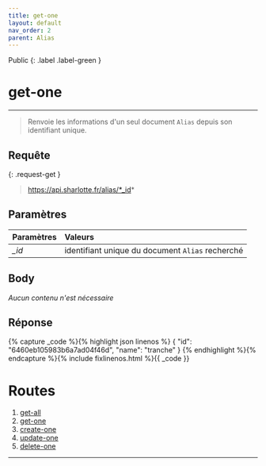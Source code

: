 ```yaml
---
title: get-one
layout: default
nav_order: 2
parent: Alias
---
```


Public
{: .label .label-green }

<!-- DÉBUT DE LA ROUTE -->
# get-one
----

> Renvoie les informations d'un seul document `Alias` depuis son identifiant unique.

## Requête

{: .request-get }
> https://api.sharlotte.fr/alias/*_id*

## Paramètres

| Paramètres | Valeurs                                          |
|:-----------|:-------------------------------------------------|
| *_id*      | identifiant unique du document `Alias` recherché |

## Body
*Aucun contenu n'est nécessaire*

## Réponse
{% capture _code %}{% highlight json linenos %}
{
    "id": "6460eb105983b6a7ad04f46d",
    "name": "tranche"
}
{% endhighlight %}{% endcapture %}{% include fixlinenos.html %}{{ _code }}
<!-- FIN DE LA ROUTE -->

# Routes

1. [get-all]
1. [get-one]
1. [create-one]
1. [update-one]
1. [delete-one]

----

[Units]: user/units.html
[get-all]: #get-all
[get-one]: #get-one
[create-one]: #create-one
[update-one]: #update-one
[delete-one]: #delete-one